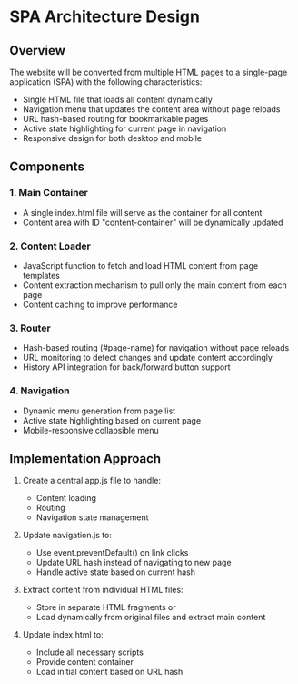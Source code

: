 # SPA Architecture Design

## Overview
The website will be converted from multiple HTML pages to a single-page application (SPA) with the following characteristics:
- Single HTML file that loads all content dynamically
- Navigation menu that updates the content area without page reloads
- URL hash-based routing for bookmarkable pages
- Active state highlighting for current page in navigation
- Responsive design for both desktop and mobile

## Components

### 1. Main Container
- A single index.html file will serve as the container for all content
- Content area with ID "content-container" will be dynamically updated

### 2. Content Loader
- JavaScript function to fetch and load HTML content from page templates
- Content extraction mechanism to pull only the main content from each page
- Content caching to improve performance

### 3. Router
- Hash-based routing (#page-name) for navigation without page reloads
- URL monitoring to detect changes and update content accordingly
- History API integration for back/forward button support

### 4. Navigation
- Dynamic menu generation from page list
- Active state highlighting based on current page
- Mobile-responsive collapsible menu

## Implementation Approach

1. Create a central app.js file to handle:
   - Content loading
   - Routing
   - Navigation state management

2. Update navigation.js to:
   - Use event.preventDefault() on link clicks
   - Update URL hash instead of navigating to new page
   - Handle active state based on current hash

3. Extract content from individual HTML files:
   - Store in separate HTML fragments or
   - Load dynamically from original files and extract main content

4. Update index.html to:
   - Include all necessary scripts
   - Provide content container
   - Load initial content based on URL hash
